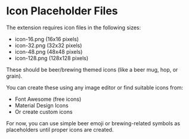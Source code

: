 # Icon Placeholder Files

The extension requires icon files in the following sizes:
- icon-16.png (16x16 pixels)
- icon-32.png (32x32 pixels) 
- icon-48.png (48x48 pixels)
- icon-128.png (128x128 pixels)

These should be beer/brewing themed icons (like a beer mug, hop, or grain).

You can create these using any image editor or find suitable icons from:
- Font Awesome (free icons)
- Material Design Icons
- Or create custom icons

For now, you can use simple beer emoji or brewing-related symbols as placeholders until proper icons are created.
